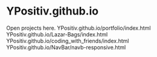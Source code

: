 # YPositiv.github.io
Open projects here.
YPositiv.github.io/portfolio/index.html
YPositiv.github.io/Lazar-Bags/index.html
YPositiv.github.io/coding_with_friends/index.html
YPositiv.github.io/NavBar/navb-responsive.html
